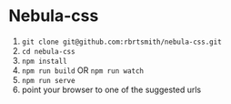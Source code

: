 # Nebula-css

1. `git clone git@github.com:rbrtsmith/nebula-css.git`
2. `cd nebula-css`
3. `npm install`
4. `npm run build` OR `npm run watch`
5. `npm run serve`
6. point your browser to one of the suggested urls
